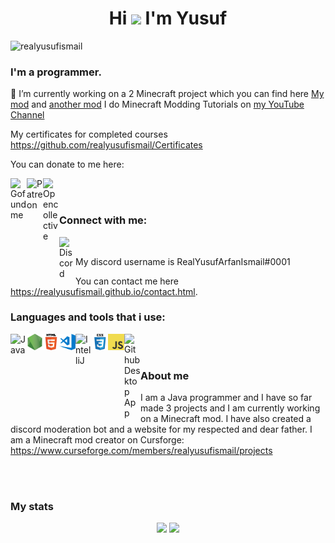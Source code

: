 <h1 align="center">Hi <img src="https://media.giphy.com/media/hvRJCLFzcasrR4ia7z/giphy.gif" width="25px"> I'm Yusuf</h1>
<p align="left"> <img src="https://komarev.com/ghpvc/?username=realyusufismail&label=Profile%20views&color=0e75b6&style=flat" alt="realyusufismail" /> </p>

### I'm a programmer.
 🔭 I’m currently working on a 2 Minecraft project which you can find here [My mod][mod1] and [another mod][mod2]
  I do Minecraft Modding Tutorials on [my YouTube Channel][youtube]
 
 My certificates for completed courses https://github.com/realyusufismail/Certificates
 
 You can donate to me here:
 
 [<img align="left" alt="Gofundme" width="26px" src="https://cdn.iconscout.com/icon/free/png-512/gofundme-3771023-3147640.png"/>][gofundme]
 [<img align="left" alt="Patreon" width="26px" src="https://cdn.iconscout.com/icon/free/png-512/patreon-3775483-3150281.png"/>][patreon]
 [<img align="left" alt="Opencollective" width="26px" src="https://cdn.iconscout.com/icon/free/png-512/opencollective-2752112-2284929.png"/>][opencollective]

 
  <br/>
<br/>
 
 ### Connect with me:
[<img align="left" alt="Discord" width="26px" src="https://brandslogos.com/wp-content/uploads/images/discord-logo-vector.svg"/>][discord]
<br>

My discord username is RealYusufArfanIsmail#0001

You can contact me here https://realyusufismail.github.io/contact.html.


 ### Languages and tools that i use:
 
 [<img align="left" alt="Java" width="26px" src="https://cdn.iconscout.com/icon/free/png-512/java-43-569305.png"/>][java]
 [<img align="left" alt="Node JS" width="26px" src="https://raw.githubusercontent.com/github/explore/80688e429a7d4ef2fca1e82350fe8e3517d3494d/topics/nodejs/nodejs.png"/>][nodejs]
 [<img align="left" alt="HTML 5" width="26px" src="https://raw.githubusercontent.com/github/explore/80688e429a7d4ef2fca1e82350fe8e3517d3494d/topics/html/html.png"/>][html]
[<img align="left" alt="Visual Studio Code" width="26px" src="https://raw.githubusercontent.com/github/explore/80688e429a7d4ef2fca1e82350fe8e3517d3494d/topics/visual-studio-code/visual-studio-code.png"/>][vscode]
[<img align="left" alt="IntelliJ" width="26px" src="https://cdn.iconscout.com/icon/free/png-512/intellij-idea-569199.png"/>][intellij]
[<img align="left" alt="CSS" width="26px" src="https://raw.githubusercontent.com/github/explore/80688e429a7d4ef2fca1e82350fe8e3517d3494d/topics/css/css.png"/>][css]
[<img align="left" alt="Javascript" width="26px" src="https://raw.githubusercontent.com/github/explore/80688e429a7d4ef2fca1e82350fe8e3517d3494d/topics/javascript/javascript.png"/>][javascript]
[<img align="left" alt="Github Desktop App" width="26px" src="https://upload.wikimedia.org/wikipedia/commons/thumb/a/ae/Github-desktop-logo-symbol.svg/120px-Github-desktop-logo-symbol.svg.png"/>][github_app]


 <br/>
<br/>
 

### About me
I am a Java programmer and I have so far made 3 projects and I am currently working on a Minecraft mod. I have also created a discord moderation bot and a website for my respected and dear father.
I am a Minecraft mod creator on Cursforge: https://www.curseforge.com/members/realyusufismail/projects

 <br/>
<br/>

### My stats

<div align="center">
  <img height="180em" src="https://github-readme-stats.vercel.app/api?username=realyusufismail&count_private=true&show_icons=true&theme=dark" />
  <img height="180em" src="https://github-readme-stats.vercel.app/api/top-langs/?username=realyusufismail&count_private=true      &theme=dark&layout=compact&langs_count=6" />
</div>


[youtube]: https://www.youtube.com/channel/UC1RUkzjpWtp4w3OoMKh7pGg
[mod1]: https://www.curseforge.com/minecraft/mc-mods/ben-ten-mob-mod
[mod2]: https://www.curseforge.com/minecraft/mc-mods/creatuures
[discord]: https://discord.gg/kbVDCfvVKe
[vscode]: https://code.visualstudio.com
[java]: https://www.java.com
[html]: https://en.wikipedia.org/wiki/HTML
[css]: https://en.wikipedia.org/wiki/CSS
[javascript]: https://www.javascript.com
[nodejs]: https://nodejs.org
[intellij]: https://www.jetbrains.com/idea/
[atom]: https://atom.io/
[gofundme]: https://www.gofundme.com/manage/bvbqp-help-me-get-a-better-computer
[patreon]: https://www.patreon.com/YusufIsmail
[opencollective]: https://opencollective.com/yusufi 
[github_app]: https://desktop.github.com



